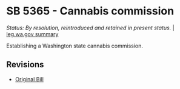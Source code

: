 # SB 5365 - Cannabis commission
*Status: By resolution, reintroduced and retained in present status.* | [leg.wa.gov summary](https://app.leg.wa.gov/billsummary?BillNumber=5365&Year=2021)

Establishing a Washington state cannabis commission.

## Revisions
* [Original Bill](1/)